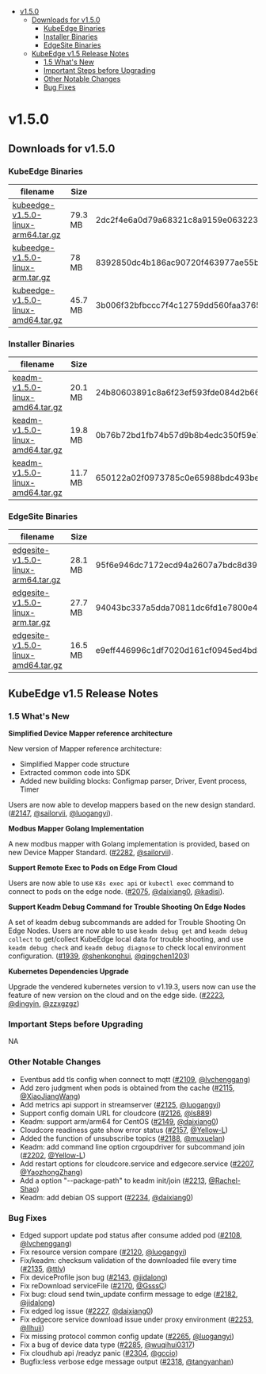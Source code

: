   * [v1.5.0](#v150)
     * [Downloads for v1.5.0](#downloads-for-v150)
        * [KubeEdge Binaries](#kubeedge-binaries)
        * [Installer Binaries](#installer-binaries)
        * [EdgeSite Binaries](#edgesite-binaries)
     * [KubeEdge v1.5 Release Notes](#kubeedge-v15-release-notes)
        * [1.5 What's New](#15-whats-new)
        * [Important Steps before Upgrading](#important-steps-before-upgrading)
        * [Other Notable Changes](#other-notable-changes)
        * [Bug Fixes](#bug-fixes)


# v1.5.0

## Downloads for v1.5.0

### KubeEdge Binaries
| filename | Size | sha512 hash |
| -------- | ---- | ----------- |
| [kubeedge-v1.5.0-linux-arm64.tar.gz](https://github.com/kubeedge/kubeedge/releases/download/v1.5.0/kubeedge-v1.5.0-linux-arm64.tar.gz) |  79.3 MB | 2dc2f4e6a0d79a68321c8a9159e063223a1822bcc56084e99222d5660a2187356b11d0124d05d12ad2b6e536d013d0e016f07d12d2ef42ab703e1fba18ce8805 |
| [kubeedge-v1.5.0-linux-arm.tar.gz](https://github.com/kubeedge/kubeedge/releases/download/v1.5.0/kubeedge-v1.5.0-linux-arm.tar.gz) | 78 MB | 8392850dc4b186ac90720f463977ae55b356cfbf889125d86f344283e514f65414d93505c1f21a5f9dc9633cc0e6bdb16fe68cc6b8d8055c880d82b641c97db8 |
| [kubeedge-v1.5.0-linux-amd64.tar.gz](https://github.com/kubeedge/kubeedge/releases/download/v1.5.0/kubeedge-v1.5.0-linux-amd64.tar.gz) | 45.7 MB | 3b006f32bfbccc7f4c12759dd560faa37655bdcb16bcb590574d9f5ed2fe6dd06e5e1a5dd8e7bb3fdf248794eacd8b13e7c8a3edfadb17597f7bf35620cf3159 |


### Installer Binaries
| filename | Size | sha512 hash |
| -------- | ---- | ----------- |
| [keadm-v1.5.0-linux-amd64.tar.gz](https://github.com/kubeedge/kubeedge/releases/download/v1.5.0/keadm-v1.5.0-linux-arm64.tar.gz) |  20.1 MB | 24b80603891c8a6f23ef593fde084d2b6629e1c0d7a33d8770ba4002d7083b6c4c8bfce6a1975ca1a94ff19402a8dbbcd5954cd399312e3fb2958afcf9878461 |
| [keadm-v1.5.0-linux-amd64.tar.gz](https://github.com/kubeedge/kubeedge/releases/download/v1.5.0/keadm-v1.5.0-linux-arm.tar.gz) |  19.8 MB | 0b76b72bd1fb74b57d9b8b4edc350f59e7935ad2a07cf225fc5103a5552fbc1b0ee0cd8db7e5afd1c0eab06af4dcc7a0879ea5e3b16073acec0efeecfb429bec |
| [keadm-v1.5.0-linux-amd64.tar.gz](https://github.com/kubeedge/kubeedge/releases/download/v1.5.0/keadm-v1.5.0-linux-amd64.tar.gz) |  11.7 MB | 650122a02f0973785c0e65988bdc493be17597e8fb159028edbcdbc0355801772a90bdf4b822f8fb905f626958c0549137e2f39d07ccca0a2f611b7d7941e627 |


### EdgeSite Binaries
| filename | Size | sha512 hash |
| -------- | ---- | ----------- |
| [edgesite-v1.5.0-linux-arm64.tar.gz](https://github.com/kubeedge/kubeedge/releases/download/v1.5.0/edgesite-v1.5.0-linux-arm64.tar.gz) | 28.1 MB | 95f6e946dc7172ecd94a2607a7bdc8d39046e513c975c8bd3c88652c5800df3465fb620e5ac2558b22c861ec95bdad7842333d4d95e53e5ab27bcf96039ae054 |
| [edgesite-v1.5.0-linux-arm.tar.gz](https://github.com/kubeedge/kubeedge/releases/download/v1.5.0/edgesite-v1.5.0-linux-arm.tar.gz) | 27.7 MB | 94043bc337a5dda70811dc6fd1e7800e418abf31ec6a442980182c5767ab86886acbbc12e34951f580be0bcd750e3b35ac69211af48379ea9325a18c25326654 |
| [edgesite-v1.5.0-linux-amd64.tar.gz](https://github.com/kubeedge/kubeedge/releases/download/v1.5.0/edgesite-v1.5.0-linux-amd64.tar.gz) | 16.5 MB | e9eff446996c1df7020d161cf0945ed4bd378f23fadf5e3c77c84c3b0b7d6255fbb55482dcb23a6bf2e74ff3f953b901c42cf28e5a6fb9adf3e6e4651c9e6832 |


## KubeEdge v1.5 Release Notes

### 1.5 What's New

**Simplified Device Mapper reference architecture**

New version of Mapper reference architecture:

- Simplified Mapper code structure
- Extracted common code into SDK
- Added new building blocks: Configmap parser, Driver, Event process, Timer

Users are now able to develop mappers based on the new design standard.([#2147](https://github.com/kubeedge/kubeedge/pull/2147), [@sailorvii](https://github.com/sailorvii), [@luogangyi](https://github.com/luogangyi)).

**Modbus Mapper Golang Implementation**

A new modbus mapper with Golang implementation is provided, based on new Device Mapper Standard. ([#2282](https://github.com/kubeedge/kubeedge/pull/2282), [@sailorvii](https://github.com/sailorvii)).

**Support Remote Exec to Pods on Edge From Cloud**

Users are now able to use `K8s exec api` or `kubectl exec` command to connect to pods on the edge node. ([#2075](https://github.com/kubeedge/kubeedge/pull/2075), [@daixiang0](https://github.com/daixiang0), [@kadisi](https://github.com/kadisi)).

**Support Keadm Debug Command for Trouble Shooting On Edge Nodes**

A set of keadm debug subcommands are added for Trouble Shooting On Edge Nodes.
Users are now able to use `keadm debug get` and `keadm debug collect` to get/collect KubeEdge local data for trouble shooting,
and use `keadm debug check` and `keadm debug diagnose` to check local environment configuration. ([#1939](https://github.com/kubeedge/kubeedge/pull/1939), [@shenkonghui](https://github.com/shenkonghui), [@qingchen1203](https://github.com/qingchen1203))

**Kubernetes Dependencies Upgrade**

Upgrade the vendered kubernetes version to v1.19.3, users now can use the feature of new version
on the cloud and on the edge side. ([#2223](https://github.com/kubeedge/kubeedge/pull/2223), [@dingyin](https://github.com/dingyin), [@zzxgzgz](https://github.com/zzxgzgz))

### Important Steps before Upgrading

NA

### Other Notable Changes

- Eventbus add tls config when connect to mqtt ([#2109](https://github.com/kubeedge/kubeedge/pull/2109), [@lvchenggang](https://github.com/lvchenggang))
- Add zero judgment when pods is obtained from the cache ([#2115](https://github.com/kubeedge/kubeedge/pull/2115), [@XiaoJiangWang](https://github.com/XiaoJiangWang))
- Add metrics api support in streamserver ([#2125](https://github.com/kubeedge/kubeedge/pull/2125), [@luogangyi](https://github.com/luogangyi))
- Support config domain URL for cloudcore ([#2126](https://github.com/kubeedge/kubeedge/pull/2126), [@ls889](https://github.com/ls889))
- Keadm: support arm/arm64 for CentOS ([#2149](https://github.com/kubeedge/kubeedge/pull/2149), [@daixiang0](https://github.com/daixiang0))
- Cloudcore readiness gate show error status ([#2157](https://github.com/kubeedge/kubeedge/pull/2157), [@Yellow-L](https://github.com/Yellow-L))
- Added the function of unsubscribe topics ([#2188](https://github.com/kubeedge/kubeedge/pull/2188), [@muxuelan](https://github.com/muxuelan))
- Keadm: add command line option crgoupdriver for subcommand join ([#2202](https://github.com/kubeedge/kubeedge/pull/2202), [@Yellow-L](https://github.com/Yellow-L))
- Add restart options for cloudcore.service and edgecore.service ([#2207](https://github.com/kubeedge/kubeedge/pull/2207), [@YaozhongZhang](https://github.com/YaozhongZhang))
- Add a option "--package-path" to keadm init/join ([#2213](https://github.com/kubeedge/kubeedge/pull/2213), [@Rachel-Shao](https://github.com/Rachel-Shao))
- Keadm: add debian OS support ([#2234](https://github.com/kubeedge/kubeedge/pull/2234), [@daixiang0](https://github.com/daixiang0))



### Bug Fixes

- Edged support update pod status after consume added pod ([#2108](https://github.com/kubeedge/kubeedge/pull/2108), [@lvchenggang](https://github.com/lvchenggang))
- Fix resource version compare ([#2120](https://github.com/kubeedge/kubeedge/pull/2120), [@luogangyi](https://github.com/luogangyi))
- Fix/keadm: checksum validation of the downloaded file every time ([#2135](https://github.com/kubeedge/kubeedge/pull/2135), [@ttlv](https://github.com/ttlv))
- Fix deviceProfile json bug ([#2143](https://github.com/kubeedge/kubeedge/pull/2143), [@jidalong](https://github.com/jidalong))
- Fix reDownload serviceFile ([#2170](https://github.com/kubeedge/kubeedge/pull/2170), [@GsssC](https://github.com/GsssC))
- Fix bug: cloud send twin_update confirm message to edge ([#2182](https://github.com/kubeedge/kubeedge/pull/2182), [@jidalong](https://github.com/jidalong))
- Fix edged log issue ([#2227](https://github.com/kubeedge/kubeedge/pull/2227), [@daixiang0](https://github.com/daixiang0))
- Fix edgecore service download issue under proxy environment ([#2253](https://github.com/kubeedge/kubeedge/pull/2253), [@llhuii](https://github.com/llhuii))
- Fix missing protocol common config update ([#2265](https://github.com/kubeedge/kubeedge/pull/2265), [@luogangyi](https://github.com/luogangyi))
- Fix a bug of device data type ([#2285](https://github.com/kubeedge/kubeedge/pull/2285), [@wuqihui0317](https://github.com/wuqihui0317))
- Fix cloudhub api /readyz panic ([#2304](https://github.com/kubeedge/kubeedge/pull/2304), [@gccio](https://github.com/gccio))
- Bugfix:less verbose edge message output ([#2318](https://github.com/kubeedge/kubeedge/pull/2318), [@tangyanhan](https://github.com/tangyanhan))
